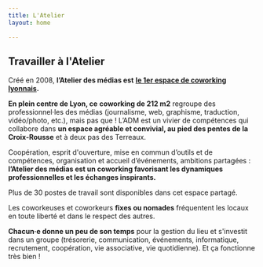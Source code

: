 ```yaml
---
title: L'Atelier
layout: home

---
```

## Travailler à l'Atelier

Créé en 2008, **l’Atelier des médias est** [**le 1er espace de coworking lyonnais**](https://www.atelier-medias.org/blog/les-origines-de-l-atelier-des-medias "Les origines de l’Atelier des médias")**.**

**En plein centre de Lyon, ce** **coworking de 212 m2** regroupe des professionnel·les des médias (journalisme, web, graphisme, traduction, vidéo/photo, etc.), mais pas que ! L’ADM est un vivier de compétences qui collabore dans **un espace agréable et convivial, au pied des pentes de la Croix-Rousse** et à deux pas des Terreaux.

Coopération, esprit d'ouverture, mise en commun d’outils et de compétences, organisation et accueil d’événements, ambitions partagées : **l’Atelier des médias est un coworking favorisant les dynamiques professionnelles et les échanges inspirants.**

Plus de 30 postes de travail sont disponibles dans cet espace partagé.

Les coworkeuses et coworkeurs **fixes ou nomades** fréquentent les locaux en toute liberté et dans le respect des autres.

**Chacun·e donne un peu de son temps** pour la gestion du lieu et s'investit dans un groupe (trésorerie, communication, événements, informatique, recrutement, coopération, vie associative, vie quotidienne). Et ça fonctionne très bien !